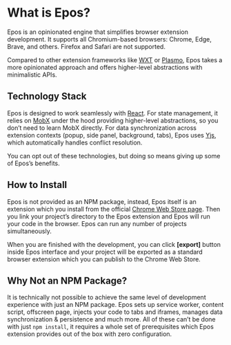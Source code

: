 # What is Epos?

Epos is an opinionated engine that simplifies browser extension development. It supports all Chromium-based browsers: Chrome, Edge, Brave, and others. Firefox and Safari are not supported.

Compared to other extension frameworks like [WXT](https://wxt.dev/) or [Plasmo](https://www.plasmo.com/), Epos takes a more opinionated approach and offers higher-level abstractions with minimalistic APIs.

## Technology Stack

Epos is designed to work seamlessly with [React](https://react.dev). For state management, it relies on [MobX](https://mobx.js.org/) under the hood providing higher-level abstractions, so you don’t need to learn MobX directly. For data synchronization across extension contexts (popup, side panel, background, tabs), Epos uses [Yjs](https://yjs.dev/), which automatically handles conflict resolution.

You can opt out of these technologies, but doing so means giving up some of Epos’s benefits.

## How to Install

Epos is not provided as an NPM package, instead, Epos itself is an extension which you install from the official [Chrome Web Store page](https://get.epos.dev). Then you link your project’s directory to the Epos extension and Epos will run your code in the browser. Epos can run any number of projects simultaneously.

When you are finished with the development, you can click **[export]** button inside Epos interface and your project will be exported as a standard browser extension which you can publish to the Chrome Web Store.

## Why Not an NPM Package?

It is technically not possible to achieve the same level of development experience with just an NPM package. Epos sets up service worker, content script, offscreen page, injects your code to tabs and iframes, manages data synchronization & persistence and much more. All of these can’t be done with just `npm install`, it requires a whole set of prerequisites which Epos extension provides out of the box with zero configuration.

